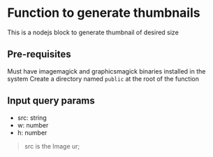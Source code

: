 # Function to generate thumbnails
This is a nodejs block to generate thumbnail of desired size

## Pre-requisites
Must have imagemagick and graphicsmagick binaries installed in the system
Create a directory named `public` at the root of the function

## Input query params
- src: string
- w: number
- h: number

> src is the lmage ur;
